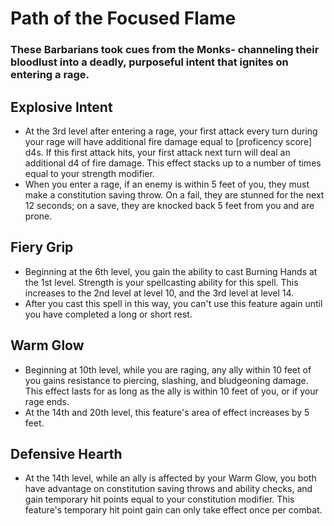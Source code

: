 # Path of the Focused Flame 
### These Barbarians took cues from the Monks- channeling their bloodlust into a deadly, purposeful intent that ignites on entering a rage.


## Explosive Intent
- At the 3rd level after entering a rage, your first attack every turn during
  your rage will have additional fire damage equal to [proficency score] d4s. 
  If this first attack hits, your first attack next turn will deal an additional
  d4 of fire damage. This effect stacks up to a number of times equal to your
  strength modifier.
- When you enter a rage, if an enemy is within 5 feet of you, they must make a
  constitution saving throw. On a fail, they are stunned for the next 12
  seconds; on a save, they are knocked back 5 feet from you and are prone.


## Fiery Grip
- Beginning at the 6th level, you gain the ability to cast Burning Hands at the
  1st level. Strength is your spellcasting ability for this spell. This 
  increases to the 2nd level at level 10, and the 3rd level at level 14. 
- After you cast this spell in this way, you can't use this feature
  again until you have completed a long or short rest.


## Warm Glow
- Beginning at 10th level, while you are raging, any ally within 10 feet of you
  gains resistance to piercing, slashing, and bludgeoning damage. This effect
  lasts for as long as the ally is within 10 feet of you, or if your rage ends.
- At the 14th and 20th level, this feature's area of effect increases by 5 feet.


## Defensive Hearth
- At the 14th level, while an ally is affected by your Warm Glow, you both have
  advantage on constitution saving throws and ability checks, and gain temporary
  hit points equal to your constitution modifier. This feature's temporary hit
  point gain can only take effect once per combat.

